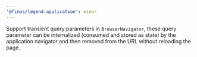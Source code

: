 ```yaml
---
'@finos/legend-application': minor
---
```


Support transient query parameters in `BrowserNavigator`, these query parameter can be internalized (consumed and stored as state) by the application navigator and then removed from the URL without reloading the page.
